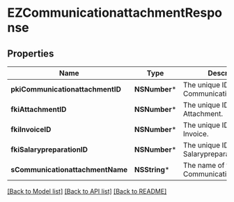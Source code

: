 # EZCommunicationattachmentResponse

## Properties
Name | Type | Description | Notes
------------ | ------------- | ------------- | -------------
**pkiCommunicationattachmentID** | **NSNumber*** | The unique ID of the Communicationattachment | 
**fkiAttachmentID** | **NSNumber*** | The unique ID of the Attachment. | [optional] 
**fkiInvoiceID** | **NSNumber*** | The unique ID of the Invoice. | [optional] 
**fkiSalarypreparationID** | **NSNumber*** | The unique ID of the Salarypreparation. | [optional] 
**sCommunicationattachmentName** | **NSString*** | The name of the Communicationattachment | 

[[Back to Model list]](../README.md#documentation-for-models) [[Back to API list]](../README.md#documentation-for-api-endpoints) [[Back to README]](../README.md)


